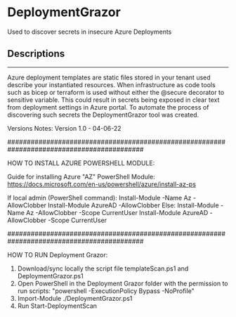 # DeploymentGrazor

Used to discover secrets in insecure Azure Deployments          

## Descriptions
----------------------

Azure deployment templates are static files stored in your tenant used describe your instantiated resources. When infrastructure as code tools such as bicep or terraform is used without either the @secure decorator to sensitive variable. This could result in secrets being exposed in clear text from deployment settings in Azure portal. To automate the process of discovering such secrets the DeploymentGrazor tool was created. 


Versions Notes:
Version 1.0 - 04-06-22


###########################################################################################

HOW TO INSTALL AZURE POWERSHELL MODULE:

Guide for installing Azure "AZ" PowerShell Module:
https://docs.microsoft.com/en-us/powershell/azure/install-az-ps



If local admin (PowerShell command):
    Install-Module -Name Az -AllowClobber
    Install-Module AzureAD -AllowClobber
Else:
    Install-Module -Name Az -AllowClobber -Scope CurrentUser
    Install-Module AzureAD -AllowClobber -Scope CurrentUser
    
###########################################################################################

HOW TO RUN Deployment Grazor:

1) Download/sync locally the script file templateScan.ps1 and DeploymentGrazor.ps1
2) Open PowerShell in the Deployment Grazor folder with the permission to run scripts:
   "powershell -ExecutionPolicy Bypass -NoProfile"
3) Import-Module ./DeploymentGrazor.ps1
4) Run Start-DeploymentScan  
